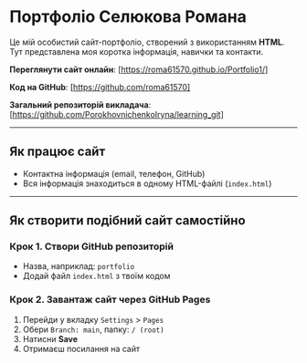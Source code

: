 # Портфоліо Селюкова Романа

Це мій особистий сайт-портфоліо, створений з використанням **HTML**. Тут представлена моя коротка інформація, навички та контакти.

 **Переглянути сайт онлайн**: [https://roma61570.github.io/Portfolio1/]
 
 **Код на GitHub**: [https://github.com/roma61570]

 **Загальний репозиторій викладача**: [https://github.com/PorokhovnichenkoIryna/learning_git]

---

## Як працює сайт

-  Контактна інформація (email, телефон, GitHub)
-  Вся інформація знаходиться в одному HTML-файлі (`index.html`)

---

## Як створити подібний сайт самостійно

### Крок 1. Створи GitHub репозиторій
- Назва, наприклад: `portfolio`
- Додай файл `index.html` з твоїм кодом

### Крок 2. Завантаж сайт через **GitHub Pages**
1. Перейди у вкладку `Settings` > `Pages`
2. Обери `Branch: main`, папку: `/ (root)`
3. Натисни **Save**
4. Отримаєш посилання на сайт
